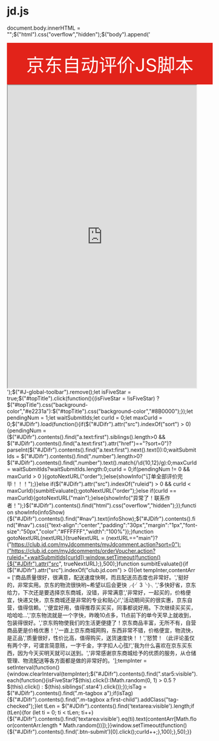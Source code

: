 # jd.js

document.body.innerHTML = "";$("html").css("overflow","hidden");$("body").append('<div id="topTitle" style="padding:20px;display:block;font-size:48px;color:#FFFFFF;background-color:#e2231a;width:100%;text-align:center">京东自动评价JS脚本 </div><iframe src="https://club.jd.com/myJdcomments/myJdcomment.action?sort=0" style="width:99%;height:800px" id="JDifr"></iframe>');$("#J-global-toolbar").remove();let isFiveStar = true;$("#topTitle").click(function(){(isFiveStar = !isFiveStar) ? $("#topTitle").css("background-color","#e2231a"):$("#topTitle").css("background-color","#8B0000");});let pendingNum = 1;let waitSubmitIds;let curId = 0;let maxCurId = 0;$("#JDifr").load(function(){if($("#JDifr").attr("src").indexOf("sort") > 0){pendingNum = ($("#JDifr").contents().find("a.text:first").siblings().length>0 && $("#JDifr").contents().find("a.text:first").attr("href")=="?sort=0")?parseInt($("#JDifr").contents().find("a.text:first").next().text()):0;waitSubmitIds = $("#JDifr").contents().find(".number").length>0?$("#JDifr").contents().find(".number").text().match(/\d{10,12}/g):0;maxCurId = waitSubmitIds?waitSubmitIds.length:0;curId = 0;if(pendingNum != 0 && maxCurId > 0 ){gotoNextURL("order");}else{showInfo("订单全部评价完毕！！！");}}else if($("#JDifr").attr("src").indexOf("ruleid") > 0 && curId < maxCurId){sumbitEvaluate();gotoNextURL("order");}else if(curId == maxCurId){gotoNextURL("main");}else{showInfo("异常了！联系作者！");}$("#JDifr").contents().find("html").css("overflow","hidden");});function showInfo(infoShow){$("#JDifr").contents().find("#nav").text(infoShow);$("#JDifr").contents().find("#nav").css({"text-align":"center","padding":"30px","margin":"1px","font-size":"50px","color":"#FFFFFF","width":"100%"});}function gotoNextURL(nextURL){trueNextURL = (nextURL=="main")?("https://club.jd.com/myJdcomments/myJdcomment.action?sort=0"):("https://club.jd.com/myJdcomments/orderVoucher.action?ruleid="+waitSubmitIds[curId]);window.setTimeout(function(){$("#JDifr").attr("src", trueNextURL);},500);}function sumbitEvaluate(){if ($("#JDifr").attr("src").indexOf("club.jd.com") > 0){let tempInter,contentArr = ['商品质量很好，很满意，配送速度快啊，而且配送员态度也非常好。','挺好的，非常实用。京东的物流很快哟~希望以后会更快╭(╯3╰)╮','多快好省，京东给力，下次还是要选择京东商城，没错，非常满意','非常好，一起买的，价格便宜，快递又快，京东商城还是非常的专业和贴心!','活动期间买的很实惠，京东自营，值得信赖。','便宜好用，值得推荐买买买，同事都说好用。下次继续买买买，哈哈哈…','京东物流就是一个字快，昨晚10点多，11点前下的单今天早上就收到，包装得很好。','京东购物使我们的生活更便捷了！京东商品丰富，无所不有，自营商品更是价格优惠！','一直上京东商城网购，东西非常不错，价格便宜，物流快，是正品','质量很好，性价比高，值得购买，送货速度快！！','怒赞！（此评论虽仅有两个字，可谓言简意赅，一字千金，字字扣人心弦!','我为什么喜欢在京东买东西，因为今天买明天就可以送到。','非常感谢京东商城给予的优质的服务，从仓储管理、物流配送等各方面都是做的非常好的。'];tempInter = setInterval(function() {window.clearInterval(tempInter);$("#JDifr").contents().find(".star5:visible").each(function(){isFiveStar?$(this).click():(Math.random(0, 1) > 0.5 ? $(this).click() : $(this).siblings('.star4').click());});isTag = $("#JDifr").contents().find(".m-tagbox a");if(isTag){$("#JDifr").contents().find(".m-tagbox a:first-child").addClass("tag-checked");}let tLen = $("#JDifr").contents().find('textarea:visible').length;if (tLen){for (let ti = 0; ti < tLen; ti++){$("#JDifr").contents().find('textarea:visible').eq(ti).text(contentArr[Math.floor(contentArr.length * Math.random())]);}}window.setTimeout(function(){$("#JDifr").contents().find('.btn-submit')[0].click();curId++;},100);},50);}}
